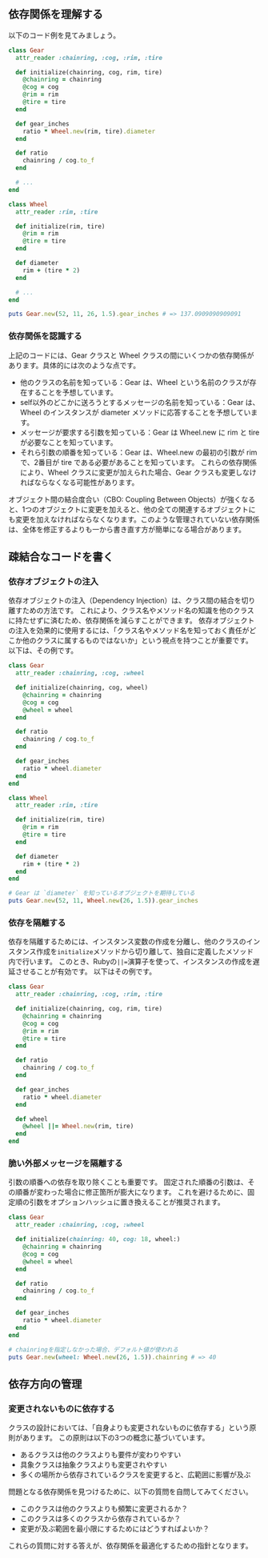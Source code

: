 ## 依存関係を理解する

以下のコード例を見てみましょう。
```ruby
class Gear
  attr_reader :chainring, :cog, :rim, :tire

  def initialize(chainring, cog, rim, tire)
    @chainring = chainring
    @cog = cog
    @rim = rim
    @tire = tire
  end

  def gear_inches
    ratio * Wheel.new(rim, tire).diameter
  end

  def ratio
    chainring / cog.to_f
  end

  # ...
end

class Wheel
  attr_reader :rim, :tire

  def initialize(rim, tire)
    @rim = rim
    @tire = tire
  end

  def diameter
    rim + (tire * 2)
  end

  # ...
end

puts Gear.new(52, 11, 26, 1.5).gear_inches # => 137.0909090909091
```

### 依存関係を認識する

上記のコードには、Gear クラスと Wheel クラスの間にいくつかの依存関係があります。具体的には次のような点です。

- 他のクラスの名前を知っている：Gear は、Wheel という名前のクラスが存在することを予想しています。
- self以外のどこかに送ろうとするメッセージの名前を知っている：Gear は、Wheel のインスタンスが diameter メソッドに応答することを予想しています。
- メッセージが要求する引数を知っている：Gear は Wheel.new に rim と tire が必要なことを知っています。
- それら引数の順番を知っている：Gear は、Wheel.new の最初の引数が rim で、2番目が tire である必要があることを知っています。
これらの依存関係により、Wheel クラスに変更が加えられた場合、Gear クラスも変更しなければならなくなる可能性があります。

オブジェクト間の結合度合い（CBO: Coupling Between Objects）が強くなると、1つのオブジェクトに変更を加えると、他の全ての関連するオブジェクトにも変更を加えなければならなくなります。このような管理されていない依存関係は、全体を修正するよりも一から書き直す方が簡単になる場合があります。

## 疎結合なコードを書く

### 依存オブジェクトの注入

依存オブジェクトの注入（Dependency Injection）は、クラス間の結合を切り離すための方法です。
これにより、クラス名やメソッド名の知識を他のクラスに持たせずに済むため、依存関係を減らすことができます。
依存オブジェクトの注入を効果的に使用するには、「クラス名やメソッド名を知っておく責任がどこか他のクラスに属するものではないか」という視点を持つことが重要です。
以下は、その例です。

```ruby
class Gear
  attr_reader :chainring, :cog, :wheel

  def initialize(chainring, cog, wheel)
    @chainring = chainring
    @cog = cog
    @wheel = wheel
  end

  def ratio
    chainring / cog.to_f
  end

  def gear_inches
    ratio * wheel.diameter
  end
end

class Wheel
  attr_reader :rim, :tire

  def initialize(rim, tire)
    @rim = rim
    @tire = tire
  end

  def diameter
    rim + (tire * 2)
  end
end

# Gear は `diameter` を知っているオブジェクトを期待している
puts Gear.new(52, 11, Wheel.new(26, 1.5)).gear_inches
```

### 依存を隔離する

依存を隔離するためには、インスタンス変数の作成を分離し、他のクラスのインスタンス作成を`initialize`メソッドから切り離して、独自に定義したメソッド内で行います。
このとき、Rubyの`||=`演算子を使って、インスタンスの作成を遅延させることが有効です。
以下はその例です。

```ruby
class Gear
  attr_reader :chainring, :cog, :rim, :tire

  def initialize(chainring, cog, rim, tire)
    @chainring = chainring
    @cog = cog
    @rim = rim
    @tire = tire
  end

  def ratio
    chainring / cog.to_f
  end

  def gear_inches
    ratio * wheel.diameter
  end

  def wheel
    @wheel ||= Wheel.new(rim, tire)
  end
end

```

### 脆い外部メッセージを隔離する

引数の順番への依存を取り除くことも重要です。
固定された順番の引数は、その順番が変わった場合に修正箇所が膨大になります。
これを避けるために、固定順の引数をオプションハッシュに置き換えることが推奨されます。

```ruby
class Gear
  attr_reader :chainring, :cog, :wheel

  def initialize(chainring: 40, cog: 18, wheel:)
    @chainring = chainring
    @cog = cog
    @wheel = wheel
  end

  def ratio
    chainring / cog.to_f
  end

  def gear_inches
    ratio * wheel.diameter
  end
end

# chainringを指定しなかった場合、デフォルト値が使われる
puts Gear.new(wheel: Wheel.new(26, 1.5)).chainring # => 40
```

## 依存方向の管理

### 変更されないものに依存する

クラスの設計においては、「自身よりも変更されないものに依存する」という原則があります。
この原則は以下の3つの概念に基づいています。

- あるクラスは他のクラスよりも要件が変わりやすい
- 具象クラスは抽象クラスよりも変更されやすい
- 多くの場所から依存されているクラスを変更すると、広範囲に影響が及ぶ

問題となる依存関係を見つけるために、以下の質問を自問してみてください。

- このクラスは他のクラスよりも頻繁に変更されるか？
- このクラスは多くのクラスから依存されているか？
- 変更が及ぶ範囲を最小限にするためにはどうすればよいか？

これらの質問に対する答えが、依存関係を最適化するための指針となります。

